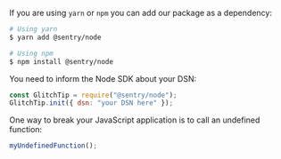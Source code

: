 If you are using `yarn` or `npm` you can add our package as a dependency:

```bash
# Using yarn
$ yarn add @sentry/node

# Using npm
$ npm install @sentry/node
```

You need to inform the Node SDK about your DSN:

```javascript
const GlitchTip = require("@sentry/node");
GlitchTip.init({ dsn: "your DSN here" });
```

One way to break your JavaScript application is to call an undefined function:

```js
myUndefinedFunction();
```
